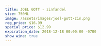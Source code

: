 ```yaml
---
title: JOEL GOTT - zinfandel
size: 750ML
image: /assets/images/joel-gott-zin.png
reg_price: $16.99
special_price: $12.99
expiration_date: 2018-12-18 00:00:00 -0700
show_wine: true
---
```


